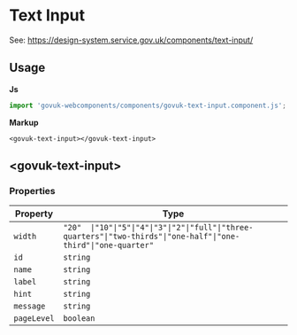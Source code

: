 # Text Input

See: https://design-system.service.gov.uk/components/text-input/

## Usage

**Js**

```javascript
import 'govuk-webcomponents/components/govuk-text-input.component.js';
```

**Markup**

```markup
<govuk-text-input></govuk-text-input>
```



## &lt;govuk-text-input&gt;


### Properties

| Property  |  Type     |
|-----------|-----------|
| `width` | `"20"  \|"10"\|"5"\|"4"\|"3"\|"2"\|"full"\|"three-quarters"\|"two-thirds"\|"one-half"\|"one-third"\|"one-quarter"` |
| `id` | `string` |
| `name` | `string` |
| `label` | `string` |
| `hint` | `string` |
| `message` | `string` |
| `pageLevel` | `boolean` |






